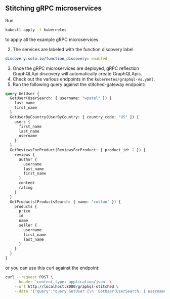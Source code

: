 ## Stitching gRPC microservices

Run 
```bash
kubectl apply -f kubernetes
```
to apply all the example gRPC microservices. 

2. The services are labeled with the function discovery label
```yaml
discovery.solo.io/function_discovery: enabled
```

3. Once the gRPC microservices are deployed, gRPC reflection GraphQLApi discovery will automatically create GraphQLApis.
3. Check out the various endpoints in the `kubernetes/graphql-vs.yaml`.
4. Run the following query against the stitched-gateway endpoint:
```graphql
query GetUser {
  GetUser(UserSearch: { username: "wpatel" }) {
    last_name
    first_name
  }
  GetUserByCountry(UserByCountry: { country_code: "US" }) {
    users {
      first_name
      last_name
      username
    }
  }
  GetReviewsForProduct(ReviewsForProduct: { product_id: 2 }) {
    reviews {
      author {
        username
        last_name
        first_name
      }
      content
      rating
    }
  }
  GetProducts(ProductsSearch: { name: "cotton" }) {
    products {
      price
      id
      name
      seller {
        username
        first_name
        last_name
      }
    }
  }
}
```

or you can use this curl against the endpoint: 
```bash
curl --request POST \
    --header 'content-type: application/json' \
    --url http://localhost:8080/graphql-stitched \
    --data '{"query":"query GetUser {\n  GetUser(UserSearch: { username: \"wpatel\" }) {\n    last_name\n    first_name\n  }\n  GetUserByCountry(UserByCountry: { country_code: \"US\" }) {\n    users {\n      first_name\n      last_name\n      username\n    }\n  }\n  GetReviewsForProduct(ReviewsForProduct: { product_id: 2 }) {\n    reviews {\n      author {\n        username\n        last_name\n        first_name\n      }\n      content\n      rating\n    }\n  }\n  GetProducts(ProductsSearch: { name: \"cotton\" }) {\n    products {\n      price\n      id\n      name\n      seller {\n        username\n        first_name\n        last_name\n      }\n    }\n  }\n}","variables":{}}'
```